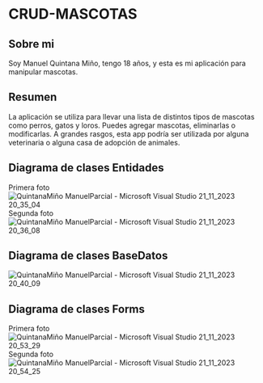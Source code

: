 # CRUD-MASCOTAS

## Sobre mi
Soy Manuel Quintana Miño, tengo 18 años, y esta es mi aplicación para manipular mascotas.

## Resumen
La aplicación se utiliza para llevar una lista de distintos tipos de mascotas como perros, gatos y loros. Puedes agregar mascotas, eliminarlas o modificarlas. A grandes rasgos, esta app podría ser utilizada por alguna veterinaria o alguna casa de adopción de animales.

## Diagrama de clases Entidades
Primera foto
![QuintanaMiño ManuelParcial - Microsoft Visual Studio 21_11_2023 20_35_04](https://github.com/Manuelquintana2/QuintanaMi-o.ManuelSegundoParcial/assets/118947022/4d8ab750-678b-466f-9449-c220f83dd597)
Segunda foto
![QuintanaMiño ManuelParcial - Microsoft Visual Studio 21_11_2023 20_36_08](https://github.com/Manuelquintana2/QuintanaMi-o.ManuelSegundoParcial/assets/118947022/43ddd52c-6914-4e23-aa06-9899a66511af)
## Diagrama de clases BaseDatos
![QuintanaMiño ManuelParcial - Microsoft Visual Studio 21_11_2023 20_40_09](https://github.com/Manuelquintana2/QuintanaMi-o.ManuelSegundoParcial/assets/118947022/b84c10bb-8817-4fe6-90b2-82cfb2a48425)
## Diagrama de clases Forms
Primera foto
![QuintanaMiño ManuelParcial - Microsoft Visual Studio 21_11_2023 20_53_29](https://github.com/Manuelquintana2/QuintanaMi-o.ManuelSegundoParcial/assets/118947022/a26109e9-723e-4f63-9b23-7beca88d0723)
Segunda foto
![QuintanaMiño ManuelParcial - Microsoft Visual Studio 21_11_2023 20_54_25](https://github.com/Manuelquintana2/QuintanaMi-o.ManuelSegundoParcial/assets/118947022/27485a87-d949-4974-981e-03140671b78d)




